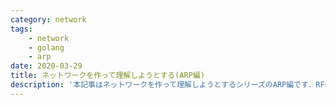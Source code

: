 ```yaml
---
category: network
tags:
    - network
    - golang
    - arp
date: 2020-03-29
title: ネットワークを作って理解しようとする(ARP編)
description: '本記事はネットワークを作って理解しようとするシリーズのARP編です．RFCを参考にしながらARPを実装してみます．'
---
```


